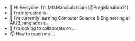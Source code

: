 - 👋 Hi Everyone, I’m MD.Mahabub Islam [@ProgMahabub21]
- 👀 I’m interested in ...
- 🌱 I’m currently learning Computer Science & Engineering at AIUB,bangladesh...
- 💞️ I’m looking to collaborate on ...
- 📫 How to reach me ...

<!---
ProgMahabub21/ProgMahabub21 is a ✨ special ✨ repository because its `README.md` (this file) appears on your GitHub profile.
You can click the Preview link to take a look at your changes.
--->
